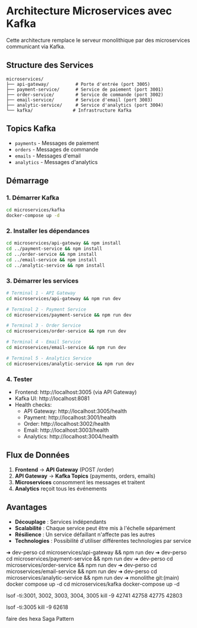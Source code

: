 # Architecture Microservices avec Kafka

Cette architecture remplace le serveur monolithique par des microservices communicant via Kafka.

## Structure des Services

```
microservices/
├── api-gateway/          # Porte d'entrée (port 3005)
├── payment-service/      # Service de paiement (port 3001)
├── order-service/        # Service de commande (port 3002)
├── email-service/        # Service d'email (port 3003)
├── analytic-service/     # Service d'analytics (port 3004)
└── kafka/               # Infrastructure Kafka
```

## Topics Kafka

- `payments` - Messages de paiement
- `orders` - Messages de commande
- `emails` - Messages d'email
- `analytics` - Messages d'analytics

## Démarrage

### 1. Démarrer Kafka
```bash
cd microservices/kafka
docker-compose up -d
```

### 2. Installer les dépendances
```bash
cd microservices/api-gateway && npm install
cd ../payment-service && npm install
cd ../order-service && npm install
cd ../email-service && npm install
cd ../analytic-service && npm install
```

### 3. Démarrer les services
```bash
# Terminal 1 - API Gateway
cd microservices/api-gateway && npm run dev

# Terminal 2 - Payment Service
cd microservices/payment-service && npm run dev

# Terminal 3 - Order Service
cd microservices/order-service && npm run dev

# Terminal 4 - Email Service
cd microservices/email-service && npm run dev

# Terminal 5 - Analytics Service
cd microservices/analytic-service && npm run dev
```

### 4. Tester
- Frontend: http://localhost:3005 (via API Gateway)
- Kafka UI: http://localhost:8081
- Health checks:
  - API Gateway: http://localhost:3005/health
  - Payment: http://localhost:3001/health
  - Order: http://localhost:3002/health
  - Email: http://localhost:3003/health
  - Analytics: http://localhost:3004/health

## Flux de Données

1. **Frontend** → **API Gateway** (POST /order)
2. **API Gateway** → **Kafka Topics** (payments, orders, emails)
3. **Microservices** consomment les messages et traitent
4. **Analytics** reçoit tous les événements

## Avantages

- **Découplage** : Services indépendants
- **Scalabilité** : Chaque service peut être mis à l'échelle séparément
- **Résilience** : Un service défaillant n'affecte pas les autres
- **Technologies** : Possibilité d'utiliser différentes technologies par service 















➜  dev-perso cd microservices/api-gateway && npm run dev
➜  dev-perso cd microservices/payment-service && npm run dev
➜  dev-perso cd microservices/order-service && npm run dev
➜  dev-perso cd microservices/email-service && npm run dev
➜  dev-perso cd microservices/analytic-service && npm run dev
➜  monolithe git:(main) docker compose up -d
cd microservices/kafka
docker-compose up -d




lsof -ti:3001, 3002, 3003, 3004, 3005
kill -9 42741 42758 42775 42803


lsof -ti:3005
kill -9 62618

faire des hexa 
Saga Pattern 





